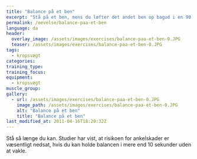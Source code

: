 ```yaml
---
title: "Balance på et ben"
excerpt: "Stå på et ben, mens du løfter det andet ben op bagud i en 90 graders vinkel. Det løftede ben må ikke røre det andet ben. Når du har balancen, lukker du øjnene."
permalink: /oevelse/balance-paa-et-ben
language: da
header:
  overlay_image: /assets/images/exercises/balance-paa-et-ben-0.JPG
  teaser: /assets/images/exercises/balance-paa-et-ben-0.JPG
tags:
  - kropsvægt
categories:
training_type: 
training_focus: 
equipment:
  - kropsvægt
muscle_group:
gallery:
  - url: /assets/images/exercises/balance-paa-et-ben-0.JPG
    image_path: /assets/images/exercises/balance-paa-et-ben-0.JPG
    alt: "Balance på et ben"
    title: "Balance på et ben"
last_modified_at: 2011-04-16T18:20:32Z
---
```


Stå så længe du kan. Studier har vist, at risikoen for ankelskader er væsentligt nedsat, hvis du kan holde balancen i mere end 10 sekunder uden at vakle.
